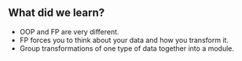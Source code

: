 ## What did we learn?

- OOP and FP are very different.
- FP forces you to think about your data and how you transform it.
- Group transformations of one type of data together into a module.